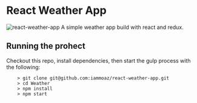# React Weather App
![react-weather-app](https://cloud.githubusercontent.com/assets/10048818/25672535/95ee20ec-303c-11e7-9482-47d92187b765.png)
A simple weather app build with react and redux.

## Running the prohect
Checkout this repo, install dependencies, then start the gulp process with the following:

```
	> git clone git@github.com:iammoaz/react-weather-app.git
	> cd Weather
	> npm install
	> npm start
```
